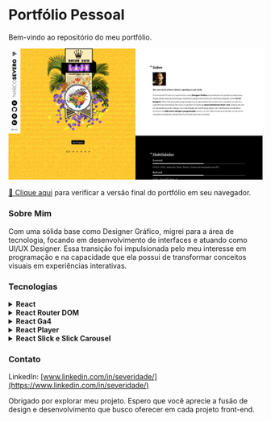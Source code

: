 # Portfólio Pessoal
Bem-vindo ao repositório do meu portfólio.

![Prévia da página - Preview of the page](./home.png)


[🔗 Clique aqui](https://severidade.com.br/) para verificar a versão final do portfólio em seu navegador.

### Sobre Mim
Com uma sólida base como Designer Gráfico, migrei para a área de tecnologia, focando em desenvolvimento de interfaces e atuando como UI/UX Designer. Essa transição foi impulsionada pelo meu interesse em programação e na capacidade que ela possui de transformar conceitos visuais em experiências interativas.

### Tecnologias

<details>
    <summary><strong>React</strong></summary>

O projeto utiliza o React como biblioteca principal para o desenvolvimento de interfaces front-end. O React permite a construção de componentes reutilizáveis, facilitando a criação de uma UI dinâmica e responsiva.
</details>

<details>
    <summary><strong>React Router DOM</strong></summary>

O React Router DOM é empregado para facilitar a navegação entre diferentes páginas no aplicativo, garantindo uma experiência de usuário suave e amigável.
</details>

<details>
    <summary><strong>React Ga4</strong></summary>

Para análise de dados e rastreamento, o React Ga4 é incorporado ao projeto. Ele oferece recursos avançados de análise e insights sobre o comportamento do usuário, contribuindo para aprimorar a usabilidade.
</details>

<details>
    <summary><strong>React Player</strong></summary>

A inclusão da biblioteca React Player permite a fácil integração e reprodução de vídeos no aplicativo, enriquecendo a experiência do usuário com conteúdo multimídia.
</details>

<details>
    <summary><strong>React Slick e Slick Carousel</strong></summary>

React Slick e Slick Carousel são utilizados para criar carrosséis de imagens de forma elegante e responsiva, adicionando um toque visualmente atraente à interface.
</details>

### Contato
LinkedIn: [www.linkedin.com/in/severidade/](https://www.linkedin.com/in/severidade/)

Obrigado por explorar meu projeto. Espero que você aprecie a fusão de design e desenvolvimento que busco oferecer em cada projeto front-end.